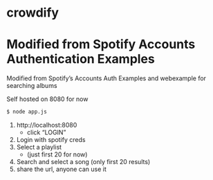 # crowdify
# Modified from Spotify Accounts Authentication Examples

Modified from Spotify’s Accounts Auth Examples and webexample for searching albums

Self hosted on 8080 for now
```bash
$ node app.js
```

1) http://localhost:8080
    - click “LOGIN”
2) Login with spotify creds
3) Select a playlist 
    - (just first 20 for now)
4) Search and select a song (only first 20 results)
5) share the url, anyone can use it

